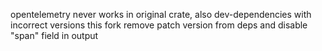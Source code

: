 opentelemetry never works in original crate, also dev-dependencies with incorrect versions
this fork remove patch version from deps and disable "span" field in output
